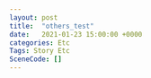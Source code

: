 ```yaml
---
layout: post
title:  "others_test"
date:   2021-01-23 15:00:00 +0000
categories: Etc
Tags: Story Etc
SceneCode: []
---
```

